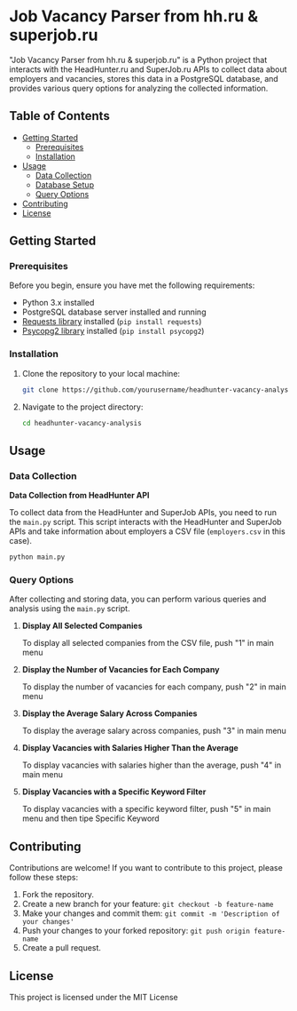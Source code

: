 # Job Vacancy Parser from hh.ru & superjob.ru

"Job Vacancy Parser from hh.ru & superjob.ru" is a Python project that interacts with the HeadHunter.ru and SuperJob.ru
APIs to collect data about employers and vacancies, stores this data in a PostgreSQL database, and provides various query
options for analyzing the collected information.

## Table of Contents

- [Getting Started](#getting-started)
    - [Prerequisites](#prerequisites)
    - [Installation](#installation)
- [Usage](#usage)
    - [Data Collection](#data-collection)
    - [Database Setup](#database-setup)
    - [Query Options](#query-options)
- [Contributing](#contributing)
- [License](#license)

## Getting Started

### Prerequisites

Before you begin, ensure you have met the following requirements:

- Python 3.x installed
- PostgreSQL database server installed and running
- [Requests library](https://pypi.org/project/requests/) installed (`pip install requests`)
- [Psycopg2 library](https://pypi.org/project/psycopg2/) installed (`pip install psycopg2`)

### Installation

1. Clone the repository to your local machine:

   ```bash
   git clone https://github.com/yourusername/headhunter-vacancy-analysis.git
   ```

2. Navigate to the project directory:

   ```bash
   cd headhunter-vacancy-analysis
   ```

## Usage

### Data Collection

**Data Collection from HeadHunter API**

   To collect data from the HeadHunter and SuperJob APIs, you need to run the `main.py` script. This script interacts with the
   HeadHunter and SuperJob APIs and take information about employers a CSV file (`employers.csv` in this case).

   ```bash
   python main.py
   ```

### Query Options

After collecting and storing data, you can perform various queries and analysis using the `main.py` script.

1. **Display All Selected Companies**

   To display all selected companies from the CSV file, push "1" in main menu

2. **Display the Number of Vacancies for Each Company**

   To display the number of vacancies for each company, push "2" in main menu

3. **Display the Average Salary Across Companies**

   To display the average salary across companies, push "3" in main menu

4. **Display Vacancies with Salaries Higher Than the Average**

   To display vacancies with salaries higher than the average, push "4" in main menu

5. **Display Vacancies with a Specific Keyword Filter**

   To display vacancies with a specific keyword filter, push "5" in main menu and then tipe Specific Keyword

## Contributing

Contributions are welcome! If you want to contribute to this project, please follow these steps:

1. Fork the repository.
2. Create a new branch for your feature: `git checkout -b feature-name`
3. Make your changes and commit them: `git commit -m 'Description of your changes'`
4. Push your changes to your forked repository: `git push origin feature-name`
5. Create a pull request.

## License

This project is licensed under the MIT License